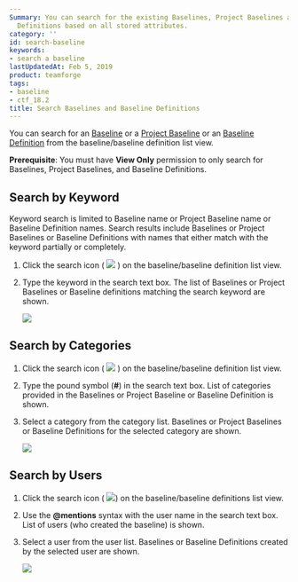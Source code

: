 ```yaml
---
Summary: You can search for the existing Baselines, Project Baselines and Baseline
  Definitions based on all stored attributes.
category: ''
id: search-baseline
keywords:
- search a baseline
lastUpdatedAt: Feb 5, 2019
product: teamforge
tags:
- baseline
- ctf_18.2
title: Search Baselines and Baseline Definitions
---
```



You can search for an <a href="#" data-toggle="tooltip" data-original-title="VAR::glossary.baseline">Baseline</a> or a <a href="#" data-toggle="tooltip" data-original-title="VAR::glossary.project_baseline">Project Baseline</a> or an <a href="#" data-toggle="tooltip" data-original-title="VAR::glossary.baseline_definition">Baseline Definition</a> from the baseline/baseline definition list view.

**Prerequisite**: You must have **View Only** permission to only search for Baselines, Project Baselines, and Baseline Definitions.

## Search by Keyword

Keyword search is limited to Baseline name or Project Baseline name or Baseline Definition names. Search results include Baselines or Project Baselines or Baseline Definitions with names that either match with the keyword partially or completely. 

1. Click the search icon ( ![](/docs/assets/images/search-baseline-button.png) ) on the baseline/baseline definition list view.

2. Type the keyword in the search text box. The list of Baselines or Project Baselines or Baseline definitions matching the search keyword are shown.

   ![](/docs/assets/images/search-baseline-name.png)

## Search by Categories

1. Click the search icon ( ![](/docs/assets/images/search-baseline-button.png) ) on the baseline/baseline definition list view.

2. Type the pound symbol (**#**) in the search text box. List of categories provided in the Baselines or Project Baseline or Baseline Definition is shown.

3. Select a category from the category list. Baselines or Project Baselines or Baseline Definitions for the selected category are shown.

   ![](/docs/assets/images/search-baseline-category.png)
 
## Search by Users

1. Click the search icon ( ![](/docs/assets/images/search-baseline-button.png)) on the baseline/baseline definitions list view. 

2. Use the **@mentions** syntax with the user name in the search text box. List of users (who created the baseline) is shown.

3. Select a user from the user list. Baselines or Baseline Definitions created by the selected user are shown.

   ![](/docs/assets/images/search-baseline-user.png)

